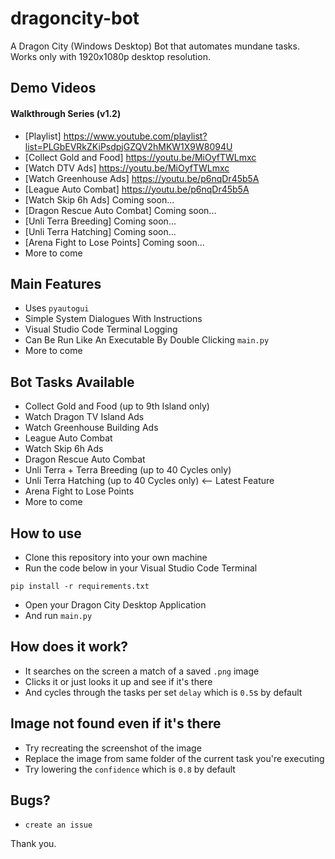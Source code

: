 # dragoncity-bot

A Dragon City (Windows Desktop) Bot that automates mundane tasks. Works only with 1920x1080p desktop resolution.

## Demo Videos

#### Walkthrough Series (v1.2)

- [Playlist] https://www.youtube.com/playlist?list=PLGbEVRkZKiPsdpjGZQV2hMKW1X9W8094U
- [Collect Gold and Food] https://youtu.be/MiOyfTWLmxc
- [Watch DTV Ads] https://youtu.be/MiOyfTWLmxc
- [Watch Greenhouse Ads] https://youtu.be/p6nqDr45b5A
- [League Auto Combat] https://youtu.be/p6nqDr45b5A
- [Watch Skip 6h Ads] Coming soon...
- [Dragon Rescue Auto Combat] Coming soon...
- [Unli Terra Breeding] Coming soon...
- [Unli Terra Hatching] Coming soon...
- [Arena Fight to Lose Points] Coming soon...
- More to come

## Main Features

- Uses `pyautogui`
- Simple System Dialogues With Instructions
- Visual Studio Code Terminal Logging
- Can Be Run Like An Executable By Double Clicking `main.py`
- More to come

## Bot Tasks Available

- Collect Gold and Food (up to 9th Island only)
- Watch Dragon TV Island Ads
- Watch Greenhouse Building Ads
- League Auto Combat
- Watch Skip 6h Ads
- Dragon Rescue Auto Combat
- Unli Terra + Terra Breeding (up to 40 Cycles only)
- Unli Terra Hatching (up to 40 Cycles only) <-- Latest Feature
- Arena Fight to Lose Points
- More to come

## How to use

- Clone this repository into your own machine
- Run the code below in your Visual Studio Code Terminal

```shell
pip install -r requirements.txt
```

- Open your Dragon City Desktop Application
- And run `main.py`

## How does it work?

- It searches on the screen a match of a saved `.png` image
- Clicks it or just looks it up and see if it's there
- And cycles through the tasks per set `delay` which is `0.5`s by default

## Image not found even if it's there

- Try recreating the screenshot of the image
- Replace the image from same folder of the current task you're executing
- Try lowering the `confidence` which is `0.8` by default

## Bugs?

- `create an issue`

Thank you.
